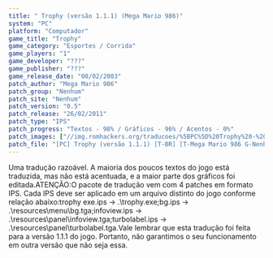 ```yaml
---
title: " Trophy (versão 1.1.1) (Mega Mario 986)"
system: "PC"
platform: "Computador"
game_title: "Trophy"
game_category: "Esportes / Corrida"
game_players: "1"
game_developer: "???"
game_publisher: "???"
game_release_date: "08/02/2003"
patch_author: "Mega Mario 986"
patch_group: "Nenhum"
patch_site: "Nenhum"
patch_version: "0.5"
patch_release: "26/02/2011"
patch_type: "IPS"
patch_progress: "Textos - 98% / Gráficos - 96% / Acentos - 0%"
patch_images: ["//img.romhackers.org/traducoes/%5BPC%5D%20Trophy%20-%20Mega%20Mario%20986%20-%201.jpg","//img.romhackers.org/traducoes/%5BPC%5D%20Trophy%20-%20Mega%20Mario%20986%20-%202.jpg","//img.romhackers.org/traducoes/%5BPC%5D%20Trophy%20-%20Mega%20Mario%20986%20-%203.jpg"]
patch_file: "[PC] Trophy (versão 1.1.1) [T-BR] [T-Mega Mario 986 G-Nenhum] [V-0.5 A-2011].zip"
---
```

Uma tradução razoável. A maioria dos poucos textos do jogo está traduzida, mas não está acentuada, e a maior parte dos gráficos foi editada.ATENÇÃO:O pacote de tradução vem com 4 patches em formato IPS. Cada IPS deve ser aplicado em um arquivo distinto do jogo conforme relação abaixo:trophy exe.ips -> .\trophy.exe;bg.ips -> .\resources\menu\bg.tga;infoview.ips -> .\resources\panel\infoview.tga;turbolabel.ips -> .\resources\panel\turbolabel.tga.Vale lembrar que esta tradução foi feita para a versão 1.1.1 do jogo. Portanto, não garantimos o seu funcionamento em outra versão que não seja essa.